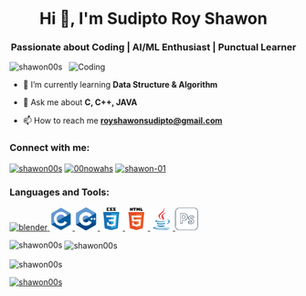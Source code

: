 <h1 align="center">Hi 👋, I'm Sudipto Roy Shawon</h1>
<h3 align="center">Passionate about Coding | AI/ML Enthusiast | Punctual Learner</h3>
<img align="right"alt="Coding"width="400"src="https://camo.githubusercontent.com/10b2d4e80487e1d9cd086ce8619e15740a1bd22c6462f6be13df93ee684deb7b/68747470733a2f2f616e616c7974696373696e6469616d61672e636f6d2f77702d636f6e74656e742f75706c6f6164732f323031382f31322f646576656c6f7065722d6472696262626c652e676966">

<p align="left"> <img src="https://komarev.com/ghpvc/?username=shawon00s&label=Profile%20views&color=0e75b6&style=flat" alt="shawon00s" /> </p>

- 🌱 I’m currently learning **Data Structure & Algorithm**

- 💬 Ask me about **C, C++, JAVA**

- 📫 How to reach me **royshawonsudipto@gmail.com**


<h3 align="left">Connect with me:</h3>
<p align="left">
<a href="https://linkedin.com/in/shawon00s" target="blank"><img align="center" src="https://raw.githubusercontent.com/rahuldkjain/github-profile-readme-generator/master/src/images/icons/Social/linked-in-alt.svg" alt="shawon00s" height="30" width="40" /></a>
<a href="https://fb.com/00nowahs" target="blank"><img align="center" src="https://raw.githubusercontent.com/rahuldkjain/github-profile-readme-generator/master/src/images/icons/Social/facebook.svg" alt="00nowahs" height="30" width="40" /></a>
<a href="https://codeforces.com/profile/shawon-01" target="blank"><img align="center" src="https://raw.githubusercontent.com/rahuldkjain/github-profile-readme-generator/master/src/images/icons/Social/codeforces.svg" alt="shawon-01" height="30" width="40" /></a>
</p>

<h3 align="left">Languages and Tools:</h3>
<p align="left"> <a href="https://www.blender.org/" target="_blank" rel="noreferrer"> <img src="https://download.blender.org/branding/community/blender_community_badge_white.svg" alt="blender" width="40" height="40"/> </a> <a href="https://www.cprogramming.com/" target="_blank" rel="noreferrer"> <img src="https://raw.githubusercontent.com/devicons/devicon/master/icons/c/c-original.svg" alt="c" width="40" height="40"/> </a> <a href="https://www.w3schools.com/cpp/" target="_blank" rel="noreferrer"> <img src="https://raw.githubusercontent.com/devicons/devicon/master/icons/cplusplus/cplusplus-original.svg" alt="cplusplus" width="40" height="40"/> </a> <a href="https://www.w3schools.com/css/" target="_blank" rel="noreferrer"> <img src="https://raw.githubusercontent.com/devicons/devicon/master/icons/css3/css3-original-wordmark.svg" alt="css3" width="40" height="40"/> </a> <a href="https://www.w3.org/html/" target="_blank" rel="noreferrer"> <img src="https://raw.githubusercontent.com/devicons/devicon/master/icons/html5/html5-original-wordmark.svg" alt="html5" width="40" height="40"/> </a> <a href="https://www.java.com" target="_blank" rel="noreferrer"> <img src="https://raw.githubusercontent.com/devicons/devicon/master/icons/java/java-original.svg" alt="java" width="40" height="40"/> </a> <a href="https://www.photoshop.com/en" target="_blank" rel="noreferrer"> <img src="https://raw.githubusercontent.com/devicons/devicon/master/icons/photoshop/photoshop-line.svg" alt="photoshop" width="40" height="40"/> </a> </p>

<p><img align="left" src="https://github-readme-stats.vercel.app/api/top-langs?username=shawon00s&show_icons=true&locale=en&layout=compact" alt="shawon00s" /></p>

<p>&nbsp;<img align="center" src="https://github-readme-stats.vercel.app/api?username=shawon00s&show_icons=true&locale=en" alt="shawon00s" /></p>

<p><img align="center" src="https://github-readme-streak-stats.herokuapp.com/?user=shawon00s&" alt="shawon00s" /></p>

<p align="left"> <a href="https://github.com/ryo-ma/github-profile-trophy"><img src="https://github-profile-trophy.vercel.app/?username=shawon00s" alt="shawon00s" /></a> </p>
